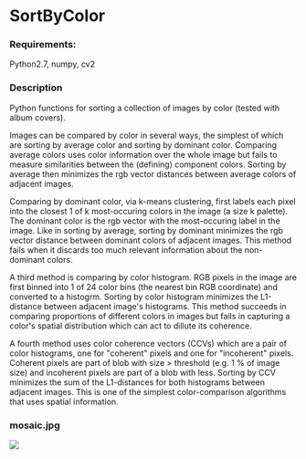 
# SortByColor

### Requirements:
Python2.7, numpy, cv2 

### Description
Python functions for sorting a collection of images by color (tested with album covers).

Images can be compared by color in several ways, the simplest of which are sorting
by average color and sorting by dominant color. Comparing average colors uses color 
information over the whole image but fails to measure similarities between the (defining) 
component colors. Sorting by average then minimizes the rgb vector distances 
between average colors of adjacent images. 

Comparing by dominant color, via k-means clustering, first labels each pixel into 
the closest 1 of k most-occuring colors in the image (a size k palette). The 
dominant color is the rgb vector with the most-occuring label in the image. 
Like in sorting by average, sorting by dominant minimizes the rgb vector distance 
between dominant colors of adjacent images. This method fails when it discards too much 
relevant information about the non-dominant colors. 

A third method is comparing by color histogram. RGB pixels in the image are first binned into
1 of 24 color bins (the nearest bin RGB coordinate) and converted to a histogrm. 
Sorting by color histogram minimizes the L1-distance between adjacent image's histograms. 
This method succeeds in comparing proportions of different colors in images but fails 
in capturing a color's spatial distribution which can act to dillute its coherence. 

A fourth method uses color coherence vectors (CCVs) which are a pair of color
histograms, one for "coherent" pixels and one for "incoherent" pixels. Coherent pixels
are part of blob with size > threshold (e.g. 1 % of image size) and incoherent pixels 
are part of a blob with less. Sorting by CCV minimizes the sum of the L1-distances for 
both histograms between adjacent images.  This is one of the simplest color-comparison 
algorithms that uses spatial information. 

### mosaic.jpg
![](mosaic2.jpg?raw=true)

